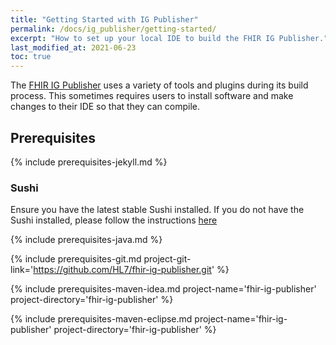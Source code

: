 ```yaml
---
title: "Getting Started with IG Publisher"
permalink: /docs/ig_publisher/getting-started/
excerpt: "How to set up your local IDE to build the FHIR IG Publisher."
last_modified_at: 2021-06-23
toc: true
---
```

The [FHIR IG Publisher][Link-GithubProject] uses a variety of tools and plugins during its build process. This sometimes requires users to install software and make changes to their IDE so that they can compile.

## Prerequisites

{% include prerequisites-jekyll.md %}

### Sushi

Ensure you have the latest stable Sushi installed.
If you do not have the Sushi installed, please follow the instructions [here](https://fshschool.org/docs/sushi/installation/)

{% include prerequisites-java.md %}

{% include prerequisites-git.md project-git-link='https://github.com/HL7/fhir-ig-publisher.git' %}

{% include prerequisites-maven-idea.md project-name='fhir-ig-publisher' project-directory='fhir-ig-publisher' %}

{% include prerequisites-maven-eclipse.md project-name='fhir-ig-publisher' project-directory='fhir-ig-publisher' %}

[Link-GithubProject]: https://github.com/HL7/fhir-ig-publisher